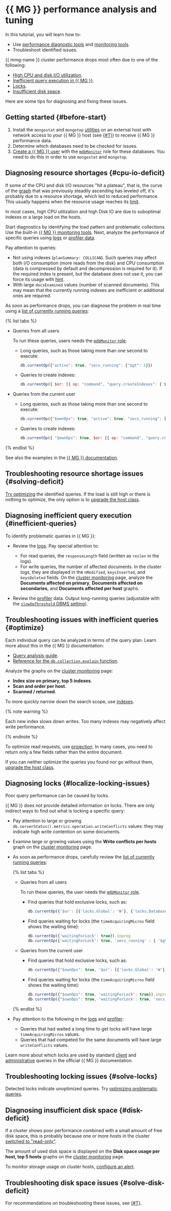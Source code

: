 # {{ MG }} performance analysis and tuning


In this tutorial, you will learn how to:

* Use [performance diagnostic tools](../../managed-mongodb/operations/tools.md) and [monitoring tools](../../managed-mongodb/operations/monitoring.md).
* Troubleshoot identified issues.

{{ mmg-name }} cluster performance drops most often due to one of the following:

* [High CPU and disk I/O utilization](#cpu-io-deficit).
* [Inefficient query execution in {{ MG }}](#inefficient-queries).
* [Locks](#locks).
* [Insufficient disk space](#disk-deficit).

Here are some tips for diagnosing and fixing these issues.

## Getting started {#before-start}

1. Install the `mongostat` and `mongotop` [utilities](../../managed-mongodb/operations/tools.md#monitoring-tools) on an external host with network access to your {{ MG }} host (see [{#T}](../../managed-mongodb/operations/connect/index.md)) to receive {{ MG }} performance data.
1. Determine which databases need to be checked for issues.
1. [Create a {{ MG }} user](../../managed-mongodb/operations/cluster-users.md#adduser) with the [`mdbMonitor`](../../managed-mongodb/concepts/users-and-roles.md#mdbMonitor) role for these databases. You need to do this in order to use `mongostat` and `mongotop`.

## Diagnosing resource shortages {#cpu-io-deficit}

If some of the CPU and disk I/O resources "hit a plateau", that is, the curve of the [graph](../../managed-mongodb/operations/monitoring.md) that was previously steadily ascending has leveled off, it's probably due to a resource shortage, which led to reduced performance. This usually happens when the resource usage reaches its [limit](../../managed-mongodb/concepts/limits.md).

In most cases, high CPU utilization and high Disk IO are due to suboptimal indexes or a large load on the hosts.

Start diagnostics by identifying the load pattern and problematic collections. Use the built-in [{{ MG }} monitoring tools](../../managed-mongodb/operations/tools.md#monitoring-tools). Next, analyze the performance of specific queries using [logs](../../managed-mongodb/operations/tools.md#explore-logs) or [profiler data](../../managed-mongodb/operations/tools.md#explore-profiler).

Pay attention to queries:

* Not using indexes (`planSummary: COLLSCAN`). Such queries may affect both I/O consumption (more reads from the disk) and CPU consumption (data is compressed by default and decompression is required for it). If the required index is present, but the database does not use it, you can force its usage with [hint](https://docs.mongodb.com/manual/reference/operator/meta/hint/index.html).
* With large `docsExamined` values (number of scanned documents). This may mean that the currently running indexes are inefficient or additional ones are required.

As soon as performance drops, you can diagnose the problem in real time using a [list of currently running queries](../../managed-mongodb/operations/tools.md#list-running-queries):

{% list tabs %}

- Queries from all users

    To run these queries, users needs the [`mdbMonitor` role](../../managed-mongodb/concepts/users-and-roles.md#mdbMonitor).

    * Long queries, such as those taking more than one second to execute:

      ```javascript
      db.currentOp({"active": true, "secs_running": {"$gt": 1}})
      ```

    * Queries to create indexes:

      ```javascript
      db.currentOp({ $or: [{ op: "command", "query.createIndexes": { $exists: true } }, { op: "none", ns: /\.system\.indexes\b/ }] })
      ```

- Queries from the current user

    * Long queries, such as those taking more than one second to execute:

      ```javascript
      db.currentOp({"$ownOps": true, "active": true, "secs_running": {"$gt": 1}})
      ```

    * Queries to create indexes:

      ```javascript
      db.currentOp({ "$ownOps": true, $or: [{ op: "command", "query.createIndexes": { $exists: true } }, { op: "none", ns: /\.system\.indexes\b/ }] })
      ```

{% endlist %}

See also the examples in the [{{ MG }} documentation](https://docs.mongodb.com/manual/reference/method/db.currentOp/#examples).

## Troubleshooting resource shortage issues {#solving-deficit}

[Try optimizing](#optimize) the identified queries. If the load is still high or there is nothing to optimize, the only option is to [upgrade the host class](../../managed-mongodb/operations/update.md#change-resource-preset).

## Diagnosing inefficient query execution {#inefficient-queries}

To identify problematic queries in {{ MG }}:

* Review the [logs](../../managed-mongodb/operations/tools.md#explore-logs). Pay special attention to:

   * For read queries, the `responseLength` field (written as `reslen` in the logs).
   * For write queries, the number of affected documents.
       In the cluster logs, they are displayed in the `nModified`, `keysInserted`, and `keysDeleted` fields. On the [cluster monitoring](../../managed-mongodb/operations/monitoring.md#cluster) page, analyze the **Documents affected on primary**, **Documents affected on secondaries**, and **Documents affected per host** graphs.
* Review the [profiler](../../managed-mongodb/operations/tools.md#explore-profiler) data. Output long-running queries (adjustable with the [`slowOpThreshold` DBMS setting](../../managed-mongodb/concepts/settings-list.md#setting-slow-op-threshold)).

## Troubleshooting issues with inefficient queries {#optimize}

Each individual query can be analyzed in terms of the query plan. Learn more about this in the {{ MG }} documentation:

* [Query analysis guide](https://docs.mongodb.com/manual/tutorial/analyze-query-plan/).
* [Reference for the `db.collection.explain` function](https://docs.mongodb.com/manual/reference/method/db.collection.explain/#db.collection.explain).

Analyze the graphs on the [cluster monitoring](../../managed-mongodb/operations/monitoring.md#cluster) page:

* **Index size on primary, top 5 indexes**.
* **Scan and order per host**.
* **Scanned / returned**.

To more quickly narrow down the search scope, use [indexes](https://docs.mongodb.com/manual/indexes).

{% note warning %}

Each new index slows down writes. Too many indexes may negatively affect write performance.

{% endnote %}

To optimize read requests, use [projection](https://docs.mongodb.com/manual/tutorial/project-fields-from-query-results/). In many cases, you need to return only a few fields rather than the entire document.

If you can neither optimize the queries you found nor go without them, [upgrade the host class](../../managed-mongodb/operations/update.md#change-resource-preset).

## Diagnosing locks {#localize-locking-issues}

Poor query performance can be caused by locks.

{{ MG }} does not provide detailed information on locks. There are only indirect ways to find out what is locking a specific query:

* Pay attention to large or growing `db.serverStatus().metrics.operation.writeConflicts` values: they may indicate high write contention on some documents.

* Examine large or growing values using the **Write conflicts per hosts** graph on the [cluster monitoring](../../managed-mongodb/operations/monitoring.md#cluster) page.

* As soon as performance drops, carefully review the [list of currently running queries](../../managed-mongodb/operations/tools.md#list-running-queries):

    {% list tabs %}

    - Queries from all users

        To run these queries, the user needs the [`mdbMonitor` role](../../managed-mongodb/concepts/users-and-roles.md#mdbMonitor).

        * Find queries that hold exclusive locks, such as:

          ```javascript
          db.currentOp({'$or': [{'locks.Global': 'W'}, {'locks.Database': 'W'}, {'locks.Collection': 'W'} ]}).inprog
          ```

        * Find queries waiting for locks (the `timeAcquiringMicros` field shows the waiting time):

          ```javascript
          db.currentOp({'waitingForLock': true}).inprog
          db.currentOp({'waitingForLock': true, 'secs_running' : { '$gt' : 1 }}).inprog
          ```

    - Queries from the current user

        * Find queries that hold exclusive locks, such as:

          ```javascript
          db.currentOp({"$ownOps": true, '$or': [{'locks.Global': 'W'}, {'locks.Database': 'W'}, {'locks.Collection': 'W'} ]}).inprog
          ```

        * Find queries waiting for locks (the `timeAcquiringMicros` field shows the waiting time):

          ```javascript
          db.currentOp({"$ownOps": true, 'waitingForLock': true}).inprog
          db.currentOp({"$ownOps": true, 'waitingForLock': true, 'secs_running' : { '$gt' : 1 }}).inprog
          ```

    {% endlist %}

* Pay attention to the following in the [logs](../../managed-mongodb/operations/tools.md#explore-logs) and [profiler](../../managed-mongodb/operations/tools.md#explore-profiler):
  * Queries that had waited a long time to get locks will have large `timeAcquiringMicros` values.
  * Queries that had competed for the same documents will have large `writeConflicts` values.

Learn more about which locks are used by standard [client](https://docs.mongodb.com/manual/faq/concurrency/#what-locks-are-taken-by-some-common-client-operations-) and [administrative](https://docs.mongodb.com/manual/faq/concurrency/#which-administrative-commands-lock-a-database-) queries in the official {{ MG }} documentation.

## Troubleshooting locking issues {#solve-locks}

Detected locks indicate unoptimized queries. Try [optimizing problematic queries](#optimize).

## Diagnosing insufficient disk space {#disk-deficit}

If a cluster shows poor performance combined with a small amount of free disk space, this is probably because one or more hosts in the cluster [switched to "read-only"](../../managed-mongodb/concepts/storage.md#manage-storage-space).

The amount of used disk space is displayed on the **Disk space usage per host, top 5 hosts** graphs on the [cluster monitoring](../../managed-mongodb/operations/monitoring.md#cluster) page.

To monitor storage usage on cluster hosts, [configure an alert](../../managed-mongodb/operations/monitoring.md#read-only-alert).

## Troubleshooting disk space issues {#solve-disk-deficit}

For recommendations on troubleshooting these issues, see [{#T}](../../managed-mongodb/concepts/storage.md#read-only-solutions).

